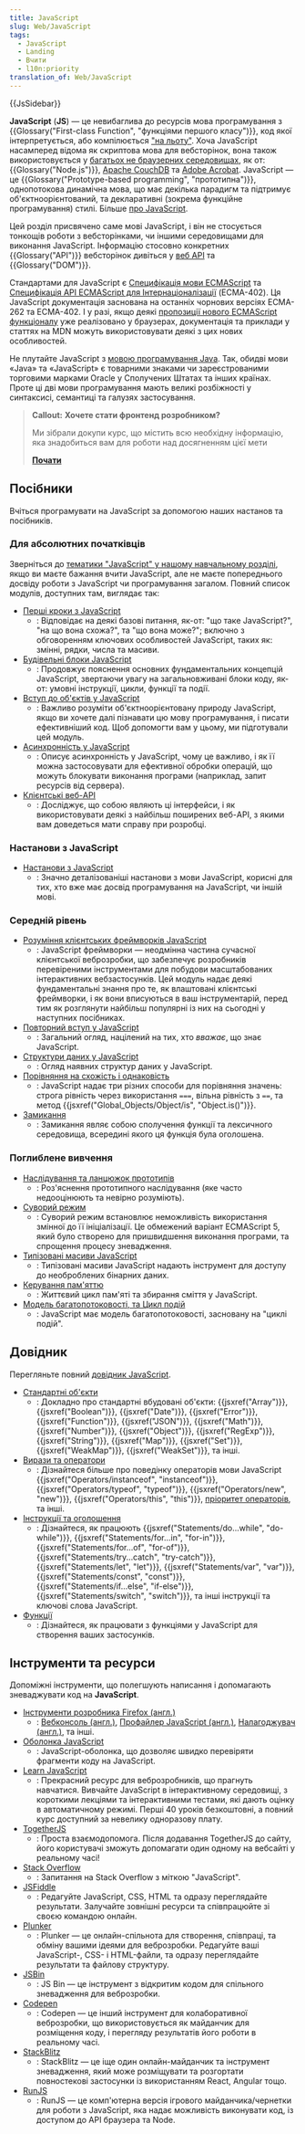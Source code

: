 ```yaml
---
title: JavaScript
slug: Web/JavaScript
tags:
  - JavaScript
  - Landing
  - Вчити
  - l10n:priority
translation_of: Web/JavaScript
---
```

{{JsSidebar}}

**JavaScript** (**JS**) &mdash; це невибаглива до ресурсів мова програмування з {{Glossary("First-class Function", "функціями першого класу")}}, код якої інтерпретується, або компілюється ["на льоту"](https://uk.wikipedia.org/wiki/JIT-%D0%BA%D0%BE%D0%BC%D0%BF%D1%96%D0%BB%D1%8F%D1%86%D1%96%D1%8F). Хоча JavaScript насамперед відома як скриптова мова для вебсторінок, вона також використовується у [багатьох не браузерних середовищах](https://uk.wikipedia.org/wiki/JavaScript#%D0%97%D0%B0%D1%81%D1%82%D0%BE%D1%81%D1%83%D0%B2%D0%B0%D0%BD%D0%BD%D1%8F), як от: {{Glossary("Node.js")}}, [Apache CouchDB](https://couchdb.apache.org/) та [Adobe Acrobat](https://opensource.adobe.com/dc-acrobat-sdk-docs/acrobatsdk/). JavaScript — це {{Glossary("Prototype-based programming", "прототипна")}}, однопотокова динамічна мова, що має декілька парадигм та підтримує об'єктноорієнтований, та декларативні (зокрема функційне програмування) стилі. Більше [про JavaScript](/uk/docs/Web/JavaScript/About_JavaScript).

Цей розділ присвячено саме мові JavaScript, і він не стосується тонкощів роботи з вебсторінками, чи іншими середовищами для виконання JavaScript. Інформацію стосовно конкретних {{Glossary("API")}} вебсторінок дивіться у [веб API](/uk/docs/Web/API) та {{Glossary("DOM")}}.

Стандартами для JavaScript є [Специфікація мови ECMAScript](https://tc39.es/ecma262/) та [Специфікація API ECMAScript для Інтернаціоналізації](https://tc39.es/ecma402/) (ECMA-402). Ця JavaScript документація заснована на останніх чорнових версіях ECMA-262 та ECMA-402. І у разі, якщо деякі [пропозиції нового ECMAScript функціоналу](https://github.com/tc39/proposals) уже реалізовано у браузерах, документація та приклади у статтях на MDN можуть використовувати деякі з цих нових особливостей.

Не плутайте JavaScript з [мовою програмування Java](https://uk.wikipedia.org/wiki/Java). Так, обидві мови «Java» та «JavaScript» є товарними знаками чи зареєстрованими торговими марками Oracle у Сполучених Штатах та інших країнах. Проте ці дві мови програмування мають великі розбіжності у синтаксисі, семантиці та галузях застосування.

> **Callout:** **Хочете стати фронтенд розробником?**
>
> Ми зібрали докупи курс, що містить всю необхідну інформацію, яка знадобиться вам
> для роботи над досягненням цієї мети
>
> [**Почати**](/uk/docs/Learn/Front-end_web_developer)

## Посібники

Вчіться програмувати на JavaScript за допомогою наших настанов та посібників.

### Для абсолютних початківців

Зверніться до [тематики "JavaScript" у нашому навчальному розділі](/uk/docs/Learn/JavaScript), якщо ви маєте бажання вчити JavaScript, але не маєте попереднього досвіду роботи з JavaScript чи програмування загалом. Повний список модулів, доступних там, виглядає так:

- [Перші кроки з JavaScript](/uk/docs/Learn/JavaScript/First_steps)
  - : Відповідає на деякі базові питання, як-от: "що таке JavaScript?", "на що вона схожа?", та "що вона може?"; включно з обговоренням ключових особливостей JavaScript, таких як: змінні, рядки, числа та масиви.
- [Будівельні блоки JavaScript](/uk/docs/Learn/JavaScript/Building_blocks)
  - : Продовжує пояснення основних фундаментальних концепцій JavaScript, звертаючи увагу на загальновживані блоки коду, як-от: умовні інструкції, цикли, функції та події.
- [Вступ до об'єктів у JavaScript](/uk/docs/Learn/JavaScript/Objects)
  - : Важливо розуміти об'єктноорієнтовану природу JavaScript, якщо ви хочете далі пізнавати цю мову програмування, і писати ефективніший код. Щоб допомогти вам у цьому, ми підготували цей модуль.
- [Асинхронність у JavaScript](/uk/docs/Learn/JavaScript/Asynchronous)
  - : Описує асинхронність у JavaScript, чому це важливо, і як її можна застосовувати для ефективної обробки операцій, що можуть блокувати виконання програми (наприклад, запит ресурсів від сервера).
- [Клієнтські веб-API](/uk/docs/Learn/JavaScript/Client-side_web_APIs)
  - : Досліджує, що собою являють ці інтерфейси, і як використовувати деякі з найбільш поширених веб-API, з якими вам доведеться мати справу при розробці.

### Настанови з JavaScript

- [Настанови з JavaScript](/uk/docs/Web/JavaScript/Guide)
  - : Значно деталізованіші настанови з мови JavaScript, корисні для тих, хто вже має досвід програмування на JavaScript, чи іншій мові.

### Середній рівень

- [Розуміння клієнтських фреймворків JavaScript](/uk/docs/Learn/Tools_and_testing/Client-side_JavaScript_frameworks)
  - : JavaScript фреймворки &mdash; неодмінна частина сучасної клієнтської веброзробки, що забезпечує розробників перевіреними інструментами для побудови масштабованих інтерактивних вебзастосунків. Цей модуль надає деякі фундаментальні знання про те, як влаштовані клієнтські фреймворки, і як вони вписуються в ваш інструментарій, перед тим як розглянути найбільш популярні із них на сьогодні у наступних посібниках.
- [Повторний вступ у JavaScript](/uk/docs/Web/JavaScript/A_re-introduction_to_JavaScript)
  - : Загальний огляд, націлений на тих, хто _вважає_, що знає JavaScript.
- [Структури даних у JavaScript](/uk/docs/Web/JavaScript/Data_structures)
  - : Огляд наявних структур даних у JavaScript.
- [Порівняння на схожість і однаковість](/uk/docs/Web/JavaScript/Equality_comparisons_and_sameness)
  - : JavaScript надає три різних способи для порівняння значень: строга рівність через використання `===`, вільна рівність з `==`, та метод {{jsxref("Global_Objects/Object/is", "Object.is()")}}.
- [Замикання](/uk/docs/Web/JavaScript/Closures)
  - : Замикання являє собою сполучення функції та лексичного середовища, всередині якого ця функція була оголошена.

### Поглиблене вивчення

- [Наслідування та ланцюжок прототипів](/uk/docs/Web/JavaScript/Inheritance_and_the_prototype_chain)
  - : Роз'яснення прототипного наслідування (яке часто недооцінюють та невірно розуміють).
- [Суворий режим](/uk/docs/Web/JavaScript/Reference/Strict_mode)
  - : Суворий режим встановлює неможливість використання змінної до її ініціалізації. Це обмежений варіант ECMAScript 5, який було створено для пришвидшення виконання програми, та спрощення процесу зневадження.
- [Типізовані масиви JavaScript](/uk/docs/Web/JavaScript/Typed_arrays)
  - : Типізовані масиви JavaScript надають інструмент для доступу до необроблених бінарних даних.
- [Керування пам'яттю](/uk/docs/Web/JavaScript/Memory_Management)
  - : Життєвий цикл пам'яті та збирання сміття у JavaScript.
- [Модель багатопотоковості, та Цикл подій](/uk/docs/Web/JavaScript/EventLoop)
  - : JavaScript має модель багатопотоковості, засновану на "циклі подій".

## Довідник

Перегляньте повний [довідник JavaScript](/uk/docs/Web/JavaScript/Reference).

- [Стандартні об'єкти](/uk/docs/Web/JavaScript/Reference/Global_Objects)
  - : Докладно про стандартні вбудовані об'єкти: {{jsxref("Array")}}, {{jsxref("Boolean")}}, {{jsxref("Date")}}, {{jsxref("Error")}}, {{jsxref("Function")}}, {{jsxref("JSON")}}, {{jsxref("Math")}}, {{jsxref("Number")}}, {{jsxref("Object")}}, {{jsxref("RegExp")}}, {{jsxref("String")}}, {{jsxref("Map")}}, {{jsxref("Set")}}, {{jsxref("WeakMap")}}, {{jsxref("WeakSet")}}, та інші.
- [Вирази та оператори](/uk/docs/Web/JavaScript/Reference/Operators)
  - : Дізнайтеся більше про поведінку операторів мови JavaScript {{jsxref("Operators/instanceof", "instanceof")}}, {{jsxref("Operators/typeof", "typeof")}}, {{jsxref("Operators/new", "new")}}, {{jsxref("Operators/this", "this")}}, [пріоритет операторів](/uk/docs/Web/JavaScript/Reference/Operators/Operator_Precedence), та інші.
- [Інструкції та оголошення](/uk/docs/Web/JavaScript/Reference/Statements)
  - : Дізнайтеся, як працюють {{jsxref("Statements/do...while", "do-while")}}, {{jsxref("Statements/for...in", "for-in")}}, {{jsxref("Statements/for...of", "for-of")}}, {{jsxref("Statements/try...catch", "try-catch")}}, {{jsxref("Statements/let", "let")}}, {{jsxref("Statements/var", "var")}}, {{jsxref("Statements/const", "const")}}, {{jsxref("Statements/if...else", "if-else")}}, {{jsxref("Statements/switch", "switch")}}, та інші інструкції та ключові слова JavaScript.
- [Функції](/uk/docs/Web/JavaScript/Reference/Functions)
  - : Дізнайтеся, як працювати з функціями у JavaScript для створення ваших застосунків.

## Інструменти та ресурси

Допоміжні інструменти, що полегшують написання і допомагають зневаджувати код на **JavaScript**.

- [Інструменти розробника Firefox (англ.)]([/uk/docs/Tools](https://firefox-source-docs.mozilla.org/devtools-user/index.html))
  - : [Вебконсоль (англ.)]([/uk/docs/Tools/Web_Console](https://firefox-source-docs.mozilla.org/devtools-user/web_console/index.html)), [Профайлер JavaScript (англ.)](https://firefox-source-docs.mozilla.org/devtools-user/performance/index.html), [Налагоджувач (англ.)](https://firefox-source-docs.mozilla.org/devtools-user/debugger/index.html), та інші.
- [Оболонка JavaScript](/uk/docs/Web/JavaScript/Shells)
  - : JavaScript-оболонка, що дозволяє швидко перевіряти фрагменти коду на JavaScript.
- [Learn JavaScript](https://learnjavascript.online/)
  - : Прекрасний ресурс для веброзробників, що прагнуть навчатися. Вивчайте JavaScript в інтерактивному середовищі, з короткими лекціями та інтерактивними тестами, які дають оцінку в автоматичному режимі. Перші 40 уроків безкоштовні, а повний курс доступний за невелику одноразову плату.
- [TogetherJS](https://togetherjs.com/)
  - : Проста взаємодопомога. Після додавання TogetherJS до сайту, його користувачі зможуть допомагати один одному на вебсайті у реальному часі!
- [Stack Overflow](https://stackoverflow.com/questions/tagged/javascript)
  - : Запитання на Stack Overflow з міткою "JavaScript".
- [JSFiddle](https://jsfiddle.net/)
  - : Редагуйте JavaScript, CSS, HTML та одразу переглядайте результати. Залучайте зовнішні ресурси та співпрацюйте зі своєю командою онлайн.
- [Plunker](https://plnkr.co/)
  - : Plunker &mdash; це онлайн-спільнота для створення, співпраці, та обміну вашими ідеями для веброзробки. Редагуйте ваші JavaScript-, CSS- і HTML-файли, та одразу переглядайте результати та файлову структуру.
- [JSBin](https://jsbin.com/)
  - : JS Bin &mdash; це інструмент з відкритим кодом для спільного зневадження для веброзробки.
- [Codepen](https://codepen.io/)
  - : Codepen &mdash; це інший інструмент для колаборативної веброзробки, що використовується як майданчик для розміщення коду, і перегляду результатів його роботи в реальному часі.
- [StackBlitz](https://stackblitz.com/)
  - : StackBlitz &mdash; це іще один онлайн-майданчик та інструмент зневадження, який може розміщувати та розгортати повностекові застосунки із використанням React, Angular тощо.
- [RunJS](https://runjs.app/)
  - : RunJS &mdash; це комп'ютерна версія ігрового майданчика/чернетки для роботи з JavaScript, яка надає можливість виконувати код, із доступом до API браузера та Node.
